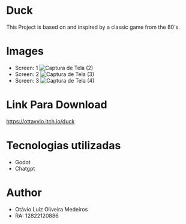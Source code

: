 # Duck
This Project is based on and inspired by a classic game from the 80's.

# Images
- Screen: 1
![Captura de Tela (2)](https://github.com/Ottavvi/Duck/assets/122318260/ad89b2ba-1824-4a1c-9c95-6e1a8616ab19)
- Screen: 2
![Captura de Tela (3)](https://github.com/Ottavvi/Duck/assets/122318260/c0aded57-adba-43b2-bbb0-fe56c6955233)
- Screen: 3
![Captura de Tela (4)](https://github.com/Ottavvi/Duck/assets/122318260/f26daee4-1746-4184-98a1-1a5848ccacfe)

# Link Para Download
https://ottavvio.itch.io/duck
# Tecnologias utilizadas
- Godot
- Chatgpt
# Author
- Otávio Luiz Oliveira Medeiros
- RA: 12822120886
